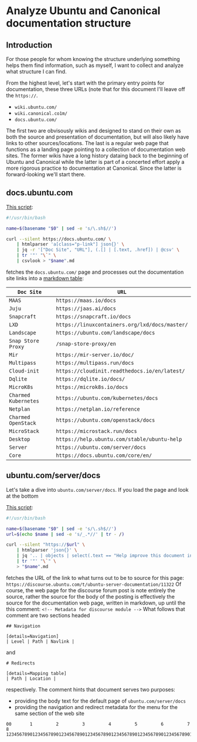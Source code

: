 # Analyze Ubuntu and Canonical documentation structure

## Introduction

For those people for whom knowing the structure underlying something helps them
find information, such as myself, I want to collect and analyze what structure
I can find.

From the highest level, let's start with the primary entry points for
documentation, these three URLs (note that for this document I'll leave off
the `https://`.

- `wiki.ubuntu.com/`
- `wiki.canonical.co1m/`
- `docs.ubuntu.com/`

The first two are obvisously wikis and designed to stand on their own as both
the source and presentation of documentation, but will also likely have links
to other sources/locations. The last is a regular web page that functions as a
landing page pointing to a collection of documentation web sites. The former
wikis have a long history dataing back to the beginning of Ubuntu and Canonical
while the latter is part of a concerted effort apply a more rigorous practice
to documentation at Canonical. Since the latter is forward-looking we'll
start there.

## docs.ubuntu.com

[This script](docs.ubuntu.com_table.sh):
```bash
#!/usr/bin/bash

name=$(basename "$0" | sed -e 's/\.sh$//')

curl --silent https://docs.ubuntu.com/ \
	| htmlparser 'a[class="p-link"] json{}' \
	| jq -r '["Doc Site", "URL"], (.[] | [.text, .href]) | @csv' \
	| tr '"' "\`" \
	| csvlook > "$name".md
```
fetches the `docs.ubuntu.com/` page and
processes out the documentation site links into a
[markdown table](docs.ubuntu.com_table.md):

| `Doc Site`           | `URL`                                          |
| -------------------- | ---------------------------------------------- |
| `MAAS`               | `https://maas.io/docs`                         |
| `Juju`               | `https://jaas.ai/docs`                         |
| `Snapcraft`          | `https://snapcraft.io/docs`                    |
| `LXD`                | `https://linuxcontainers.org/lxd/docs/master/` |
| `Landscape`          | `https://ubuntu.com/landscape/docs`            |
| `Snap Store Proxy`   | `/snap-store-proxy/en`                         |
| `Mir`                | `https://mir-server.io/doc/`                   |
| `Multipass`          | `https://multipass.run/docs`                   |
| `Cloud-init`         | `https://cloudinit.readthedocs.io/en/latest/`  |
| `Dqlite`             | `https://dqlite.io/docs/`                      |
| `MicroK8s`           | `https://microk8s.io/docs`                     |
| `Charmed Kubernetes` | `https://ubuntu.com/kubernetes/docs`           |
| `Netplan`            | `https://netplan.io/reference`                 |
| `Charmed OpenStack`  | `https://ubuntu.com/openstack/docs`            |
| `MicroStack`         | `https://microstack.run/docs`                  |
| `Desktop`            | `https://help.ubuntu.com/stable/ubuntu-help`   |
| `Server`             | `https://ubuntu.com/server/docs`               |
| `Core`               | `https://docs.ubuntu.com/core/en/`             |

## ubuntu.com/server/docs

Let's take a dive into `ubuntu.com/server/docs`. If you load the page and look
at the bottom

[This script](ubuntu.com-server-docs_table.sh):
```bash
#!/usr/bin/bash

name=$(basename "$0" | sed -e 's/\.sh$//')
url=$(echo $name | sed -e 's/_.*//' | tr - /)

curl --silent "https://$url" \
	| htmlparser 'json{}' \
	| jq '.. | objects | select(.text == "Help improve this document in the forum") | .href' \
	| tr '"' "\`" \
	> "$name".md
```
fetches the URL of the link to what turns out to be to source for this page:
`https://discourse.ubuntu.com/t/ubuntu-server-documentation/11322`
Of course, the web page for the discourse forum post is note entirely the
source, rather the source for the body of the posting is effectively the source
for the documentation web page, written in markdown, up until the this comment:
`<!-- Metadata for discourse module -->`
What follows that comment are two sections headed
```
## Navigation

[details=Navigation]
| Level | Path | Navlink |
```
and
```
# Redirects

[details=Mapping table]
| Path | Location |
```
respectively. The comment hints that document serves two purposes:
- providing the body text for the default page of `ubuntu.com/server/docs`
- providing the navigation and redirect metadata for the menu for the same
  section of the web site
```
00       1         2         3         4         5         6         7         8
12345678901234567890123456789012345678901234567890123456789012345678901234567890
```
